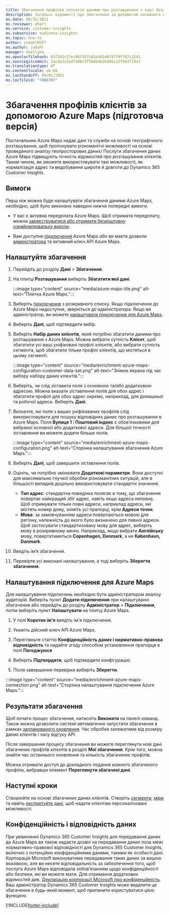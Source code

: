 ```yaml
---
title: Збагачення профілів клієнтів даними про розташування з карт Azure
description: Загальні відомості про збагачення за допомогою нативного постачальника Azure Maps.
ms.date: 08/31/2021
ms.reviewer: mhart
ms.service: customer-insights
ms.subservice: audience-insights
ms.topic: how-to
author: jodahlMSFT
ms.author: jodahl
manager: shellyha
ms.openlocfilehash: 63f241c27ec86f357c83a301d6797f9ff87c2241
ms.sourcegitcommit: 2acda3c5adf40bc3f5bbb4b2b4b6c22f84371da7
ms.translationtype: HT
ms.contentlocale: uk-UA
ms.lasthandoff: 09/01/2021
ms.locfileid: "7466787"
---
```

# <a name="enrichment-of-customer-profiles-with-azure-maps-preview"></a>Збагачення профілів клієнтів за допомогою Azure Maps (підготовча версія)

Постачальник Azure Maps надає дані та служби на основі географічного розташування, щоб пропонувати різноманітні можливості на основі проведеного аналізу геопросторових даних/ Послуги збагачення даних Azure Maps підвищують точність відомостей про розташування клієнтів. Таким чином, ви зможете використовувати такі можливості, як нормалізація адрес та видобування широти й довготи до Dynamics 365 Customer Insights.

## <a name="prerequisites"></a>Вимоги

Перш ніж можна буде налаштувати збагачення даними Azure Maps, необхідно, щоб було виконано наведені нижче попередні вимоги.

- У вас є активна передплата Azure Maps. Щоб отримати передплату, можна [зареєструватися або отримати безкоштовну ознайомлювальну версію](https://azure.microsoft.com/services/azure-maps/).

- Вам доступне [підключення](connections.md) Azure Maps *або* ви маєте дозволи [адміністратора](permissions.md#administrator) та активний ключ API Azure Maps.

## <a name="configure-the-enrichment"></a>Налаштуйте збагачення

1. Перейдіть до розділу **Дані** > **Збагачення**. 

1. На плитці **Розташування** виберіть **Збагатити мої дані**.

   :::image type="content" source="media/azure-maps-tile.png" alt-text="Плитка Azure Maps.":::

1. Виберіть [підключення](connections.md) з розкривного списку. Якщо підключення до Azure Maps недоступне, зверніться до адміністратора. Якщо ви адміністратор, ви можете [налаштувати підключення для Azure Maps](#configure-the-connection-for-azure-maps). 

1. Виберіть **Далі**, щоб підтвердити вибір.

1. Виберіть **Набір даних клієнтів**, який потрібно збагатити даними про розташування з Azure Maps. Можна вибрати сутність **Клієнт**, щоб збагатити усі ваші уніфіковані профілі клієнтів, або вибрати сутність сегмента, щоб збагатити тільки профілі клієнтів, що містяться в цьому сегменті.

    :::image type="content" source="media/enrichment-azure-maps-configuration-customer-data-set.png" alt-text="Знімок екрана під час вибору набору даних клієнтів.":::

1. Виберіть, чи слід зіставити поля з основною та/або додатковою адресою. Можна вказати зіставлення полів для обох адрес і збагатити профілі для обох адрес окремо, наприклад, для домашньої та робочої адреси. Виберіть **Далі**.

1. Визначте, які поля з ваших уніфікованих профілів слід використовувати для пошуку відповідних даних про розташування в Azure Maps. Поля **Вулиця 1** і **Поштовий індекс** є обов’язковими для вибраної основної або додаткової адреси. Для більшої точності зіставлення ви можете додати більше полів.

   :::image type="content" source="media/enrichment-azure-maps-configuration.png" alt-text="Сторінка налаштування збагачення Azure Maps.":::

1. Виберіть **Далі**, щоб завершити зіставлення полів.

1. Оцініть, чи потрібно змінювати **Додаткові параметри**. Вони доступні для максимально гнучкої обробки різноманітних ситуацій, але в більшості випадків доцільно використовувати стандартні значення.
   - **Тип адрес**: стандартна поведінка полягає в тому, що збагачення повертає найкращий збіг адрес, навіть якщо адреса неповна. Щоб отримувати тільки повні адреси, наприклад адреси, які містять номер дому, зніміть усі прапорці, крім **Адреси точок**. 
   - **Мова**: за замовчуванням адреси повертаються мовою для регіону, належність до якого було визначено для певної адреси. Щоб застосувати стандартизовану мову для адрес, виберіть мову в розкривному меню. Наприклад, якщо вибрати **Англійську** мову, повертатиметься **Copenhagen, Denmark**, а не **København, Danmark**.

1. Введіть ім’я збагачення.

1. Перевірте усі виконані налаштування, а тоді виберіть **Зберегти збагачення**.

## <a name="configure-the-connection-for-azure-maps"></a>Налаштування підключення для Azure Maps

Для налаштування підключень необхідно бути адміністратором аналізу аудиторій. Виберіть пункт **Додати підключення** при налаштуванні збагачення або перейдіть до розділу **Адміністратор** > **Підключення**, потім виберіть пункт **Налаштувати** на плитці Azure Maps.

1. У полі **Коротке ім'я** введіть ім'я підключення.

1. Укажіть дійсний ключ API Azure Maps.

1. Перегляньте статтю **Конфіденційність даних і нормативно-правова відповідність** та надайте згоду способом установлення прапорця в полі **Погоджуюся**

1. Виберіть **Підтвердити**, щоб підтвердити конфігурацію.

1. Після завершення перевірки виберіть **Зберегти**.

:::image type="content" source="media/enrichment-azure-maps-connection.png" alt-text="Сторінка налаштування підключення Azure Maps.":::

## <a name="enrichment-results"></a>Результати збагачення

Щоб почати процес збагачення, натисніть **Виконати** на панелі команд. Також можна дозволити системі автоматично запустити збагачення в рамках [запланованого оновлення](system.md#schedule-tab). Час обробки залежатиме від розміру даних клієнтів і часу відгуку API.

Після завершення процесу збагачення ви можете переглянути нові дані збагачених профілів клієнтів в розділі **Мої збагачення**. Крім того, можна знайти час останнього оновлення та кількість збагачених профілів.

Можна отримати доступ до докладного подання кожного збагаченого профілю, вибравши елемент **Переглянути збагачені дані**.

## <a name="next-steps"></a>Наступні кроки

Створюйте на основі збагачених даних клієнтів. Створіть [сегменти](segments.md), [міри](measures.md) та навіть [експортуйте дані](export-destinations.md), щоб надати клієнтам персоналізовані можливості.

## <a name="data-privacy-and-compliance"></a>Конфіденційність і відповідність даних

При увімкненні Dynamics 365 Customer Insights для передавання даних до Azure Maps ви також надаєте дозвіл на передавання даних поза межі нормативно-правової відповідності для Dynamics 365 Customer Insights, включно з потенційно конфіденційними даними, такими як особисті дані. Корпорація Microsoft виконуватиме передавання таких даних за вашою вказівкою, але ви несете відповідальність за забезпечення того, щоб послуга Azure Maps відповідала зобов’язанням щодо конфіденційності або безпеки, які ви можете мати. Для отримання додаткових відомостей див. [Декларацію корпорації Microsoft про конфіденційність](https://go.microsoft.com/fwlink/?linkid=396732).
Ваш адміністратор Dynamics 365 Customer Insights може видалити це збагачення в будь-який момент, щоб припинити користуватися цією функцією.

[!INCLUDE[footer-include](../includes/footer-banner.md)]
